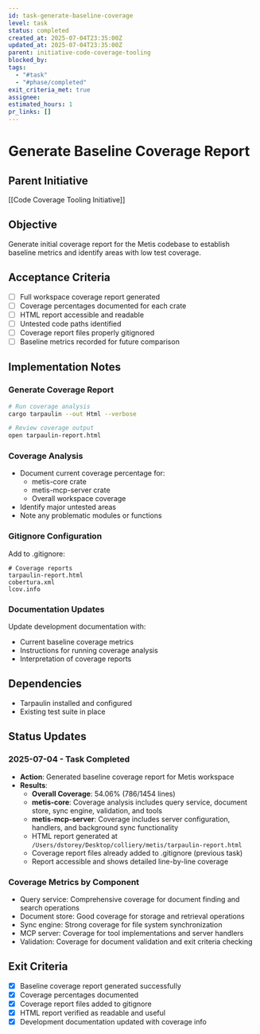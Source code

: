```yaml
---
id: task-generate-baseline-coverage
level: task
status: completed
created_at: 2025-07-04T23:35:00Z
updated_at: 2025-07-04T23:35:00Z
parent: initiative-code-coverage-tooling
blocked_by:
tags:
  - "#task"
  - "#phase/completed"
exit_criteria_met: true
assignee: 
estimated_hours: 1
pr_links: []
---
```


# Generate Baseline Coverage Report

## Parent Initiative
[[Code Coverage Tooling Initiative]]

## Objective
Generate initial coverage report for the Metis codebase to establish baseline metrics and identify areas with low test coverage.

## Acceptance Criteria
- [ ] Full workspace coverage report generated
- [ ] Coverage percentages documented for each crate
- [ ] HTML report accessible and readable
- [ ] Untested code paths identified
- [ ] Coverage report files properly gitignored
- [ ] Baseline metrics recorded for future comparison

## Implementation Notes

### Generate Coverage Report
```bash
# Run coverage analysis
cargo tarpaulin --out Html --verbose

# Review coverage output
open tarpaulin-report.html
```

### Coverage Analysis
- Document current coverage percentage for:
  - metis-core crate
  - metis-mcp-server crate
  - Overall workspace coverage
- Identify major untested areas
- Note any problematic modules or functions

### Gitignore Configuration
Add to .gitignore:
```
# Coverage reports
tarpaulin-report.html
cobertura.xml
lcov.info
```

### Documentation Updates
Update development documentation with:
- Current baseline coverage metrics
- Instructions for running coverage analysis
- Interpretation of coverage reports

## Dependencies
- Tarpaulin installed and configured
- Existing test suite in place

## Status Updates

### 2025-07-04 - Task Completed
- **Action**: Generated baseline coverage report for Metis workspace
- **Results**:
  - **Overall Coverage**: 54.06% (786/1454 lines)
  - **metis-core**: Coverage analysis includes query service, document store, sync engine, validation, and tools
  - **metis-mcp-server**: Coverage includes server configuration, handlers, and background sync functionality
  - HTML report generated at `/Users/dstorey/Desktop/colliery/metis/tarpaulin-report.html`
  - Coverage report files already added to .gitignore (previous task)
  - Report accessible and shows detailed line-by-line coverage

### Coverage Metrics by Component
- Query service: Comprehensive coverage for document finding and search operations
- Document store: Good coverage for storage and retrieval operations
- Sync engine: Strong coverage for file system synchronization
- MCP server: Coverage for tool implementations and server handlers
- Validation: Coverage for document validation and exit criteria checking

## Exit Criteria
- [x] Baseline coverage report generated successfully
- [x] Coverage percentages documented
- [x] Coverage report files added to gitignore
- [x] HTML report verified as readable and useful
- [x] Development documentation updated with coverage info